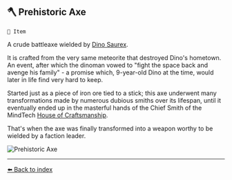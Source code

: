 ## 🪓 Prehistoric Axe

`📜 Item`

A crude battleaxe wielded by [Dino Saurex](https://zeithalt.github.io/r/curious_dino.html).

It is crafted from the very same meteorite that destroyed Dino's hometown. An event, after which the dinoman vowed to "fight the space back and avenge his family" - a promise which, 9-year-old Dino at the time, would later in life find very hard to keep.

Started just as a piece of iron ore tied to a stick; this axe underwent many transformations made by numerous dubious smiths over its lifespan, until it eventually ended up in the masterful hands of the Chief Smith of the MindTech [House of Craftsmanship](https://zeithalt.github.io/r/house_of_craftsmanship.html).

That's when the axe was finally transformed into a weapon worthy to be wielded by a faction leader.

![Prehistoric Axe](https://zeithalt.github.io/r/i/prehistoric_axe.png)


----------
[⬅️ Back to index](/index.md#e4e0_s)